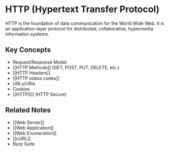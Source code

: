 # HTTP (Hypertext Transfer Protocol)

HTTP is the foundation of data communication for the World Wide Web. It is an application-layer protocol for distributed, collaborative, hypermedia information systems.

## Key Concepts

*   Request/Response Model
*   [[HTTP Methods]] (GET, POST, PUT, DELETE, etc.)
*   [[HTTP Headers]]
*   [[HTTP status codes]]
*   URLs/URIs
*   Cookies
*   [[HTTPS]] (HTTP Secure)

## Related Notes

*   [[Web Server]]
*   [[Web Application]]
*   [[Web Enumeration]]
*   [[cURL]]
*   Burp Suite 